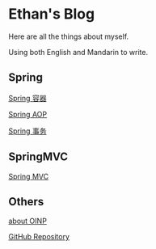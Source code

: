 # Ethan's Blog

Here are all the things about myself. 

Using both English and Mandarin to write.

## Spring
[Spring 容器](./pages/Spring/Spring容器.md)

[Spring AOP](./pages/Spring/SpringAOP.md)

[Spring 事务](./pages/Spring/Spring事务.md)

## SpringMVC

[Spring MVC](./pages/SpringMVC/SpringMVC.md)

## Others

[about OINP](./pages/Policy/OINP.md)

[GitHub Repository](https://github.com/hereisb612/hereisb612.github.io)

